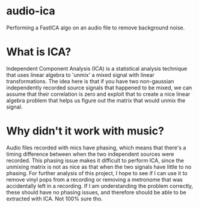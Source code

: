 # audio-ica
Performing a FastICA algo on an audio file to remove background noise. 

# What is ICA?
Independent Component Analysis (ICA) is a statistical analysis technique that uses linear algebra to 'unmix' a mixed signal with linear transformations. The idea here is that if you have two non-gaussian independently recorded source signals that happened to be mixed, we can assume that their correlation is zero and exploit that to create a nice linear algebra problem that helps us figure out the matrix that would unmix the signal. 

# Why didn't it work with music?
Audio files recorded with mics have phasing, which means that there's a timing difference between when the two independent sources were recorded. This phasing issue makes it difficult to perform ICA, since the unmixing matrix is not as nice as that when the two signals have little to no phasing. For further analysis of this project, I hope to see if I can use it to remove vinyl pops from a recording or removing a metronome that was accidentally left in a recording. If I am understanding the problem correctly, these should have no phasing issues, and therefore should be able to be extracted with ICA. Not 100% sure tho. 
